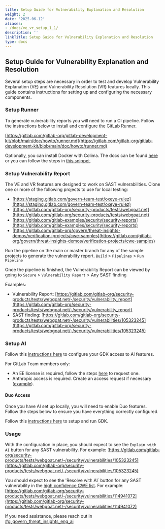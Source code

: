 ```yaml
---
title: Setup Guide for Vulnerability Explanation and Resolution
weight: 2
date: '2025-06-12'
aliases:
- /docs/ve_vr_setup_1_1/
description: ''
linkTitle: Setup Guide for Vulnerability Explanation and Resolution
type: docs
---
```


## Setup Guide for Vulnerability Explanation and Resolution

Several setup steps are necessary in order to test and develop Vulnerability Explanation (VE) and Vulnerability Resolution (VR) features locally. This guide contains instructions for setting up and configuring the necessary components.

### Setup Runner

To generate vulnerability reports you will need to run a CI pipeline. Follow the instructions below to install and configure the GitLab Runner.

[https://gitlab.com/gitlab-org/gitlab-development-kit/blob/main/doc/howto/runner.md](https://gitlab.com/gitlab-org/gitlab-development-kit/blob/main/doc/howto/runner.md)

Optionally, you can install Docker with Colima. The docs can be found [here](https://gitlab.com/gitlab-org/gitlab-development-kit/-/blob/main/doc/howto/runner.md) or you can follow the steps in [this snippet](https://gitlab.com/-/snippets/2259133).

### Setup Vulnerability Report

The VE and VR features are designed to work on SAST vulnerabilities. Clone one or more of the following projects to use for local testing:

* [https://staging.gitlab.com/govern-team-test/oxeye-rulez](https://staging.gitlab.com/govern-team-test/oxeye-rulez)
* [https://gitlab.com/gitlab-org/security-products/tests/webgoat.net](https://gitlab.com/gitlab-org/security-products/tests/webgoat.net)
* [https://gitlab.com/gitlab-examples/security/security-reports](https://gitlab.com/gitlab-examples/security/security-reports)
* [https://gitlab.com/gitlab-org/govern/threat-insights-demos/verification-projects/cwe-samples](https://gitlab.com/gitlab-org/govern/threat-insights-demos/verification-projects/cwe-samples)

Run the pipeline on the main or master branch for any of the sample projects to generate the vulnerability report. `Build` > `Pipelines` > `Run Pipeline`

Once the pipeline is finished, the Vulnerability Report can be viewed by going to `Secure` > `Vulnerability Report` > Any SAST finding

Examples:

* Vulnerability Report: [https://gitlab.com/gitlab-org/security-products/tests/webgoat.net/-/security/vulnerability_report](https://gitlab.com/gitlab-org/security-products/tests/webgoat.net/-/security/vulnerability_report)
* SAST finding: [https://gitlab.com/gitlab-org/security-products/tests/webgoat.net/-/security/vulnerabilities/105323245](https://gitlab.com/gitlab-org/security-products/tests/webgoat.net/-/security/vulnerabilities/105323245)

### Setup AI

Follow this [instructions here](https://docs.gitlab.com/ee/development/ai_features/) to configure your GDK access to AI features.

For GitLab Team members only:

* An EE license is required, follow the steps [here](https://docs.gitlab.com/ee/development/ai_features/#required-setup-licenses-in-gitlab-rails) to request one.
* Anthropic access is required. Create an access request if necessary ([example](https://gitlab.com/gitlab-com/team-member-epics/access-requests/-/issues/29415)).

#### Duo Access

Once you have AI set up locally, you will need to enable Duo features. Follow the steps below to ensure you have everything correctly configured.

Follow this [instructions here](https://docs.gitlab.com/ee/development/ai_features/#set-up-and-run-gdk) to setup and run GDK.

### Usage

With the configuration in place, you should expect to see the `Explain with AI` button for any SAST vulnerability. For example: [https://gitlab.com/gitlab-org/security-products/tests/webgoat.net/-/security/vulnerabilities/105323245](https://gitlab.com/gitlab-org/security-products/tests/webgoat.net/-/security/vulnerabilities/105323245)

You should expect to see the 'Resolve with AI` button for any SAST vulnerability in the [high confidence CWE list](https://gitlab.com/gitlab-org/gitlab/-/blob/master/ee/app/models/vulnerabilities/finding.rb#L25-69). For example: [https://gitlab.com/gitlab-org/security-products/tests/webgoat.net/-/security/vulnerabilities/114941072](https://gitlab.com/gitlab-org/security-products/tests/webgoat.net/-/security/vulnerabilities/114941072)

If you need assistance, please reach out in [#g_govern_threat_insights_eng_ai](https://gitlab.enterprise.slack.com/archives/C07KSUHD09E)

